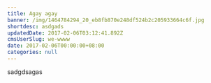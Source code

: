 ```yaml
---
title: Agay agay
banner: /img/1464784294_20_eb8fb870e248df524b2c205933664c6f.jpg
shortdesc: asdgads
updatedDate: 2017-02-06T03:12:41.892Z
cmsUserSlug: we-wwww
date: 2017-02-06T00:00:00+08:00
categories: null
---
```


sadgdsagas
